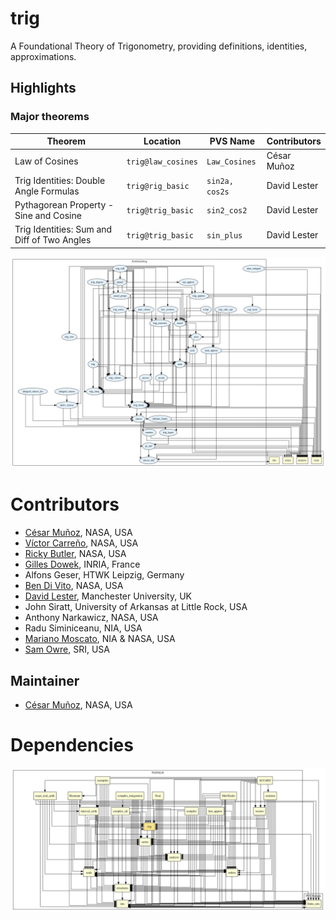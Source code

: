 # trig

A Foundational Theory of Trigonometry, providing definitions, identities, approximations.

## Highlights

### Major theorems

| Theorem | Location | PVS Name | Contributors |
| --- | --- | --- | --- |
|Law of Cosines  |`trig@law_cosines`|`Law_Cosines`| César Muñoz |
|Trig Identities: Double Angle Formulas |`trig@rig_basic`|`sin2a, cos2s`| David Lester |
|Pythagorean Property - Sine and Cosine |`trig@trig_basic`|`sin2_cos2`| David Lester |
|Trig Identities: Sum and Diff of Two Angles |`trig@trig_basic`|`sin_plus`| David Lester |


![dependency graph](./trig-zoomed.svg "Dependency Graph")

# Contributors
* [César Muñoz](http://shemesh.larc.nasa.gov/people/cam), NASA, USA
* [Víctor Carreño](http://shemesh.larc.nasa.gov/people/vac), NASA, USA
* [Ricky Butler](http://shemesh.larc.nasa.gov/people/rwb), NASA, USA
* [Gilles Dowek](https://who.rocq.inria.fr/Gilles.Dowek/index-en.html), INRIA, France
* Alfons Geser, HTWK Leipzig, Germany
* [Ben Di Vito](http://shemesh.larc.nasa.gov/people/bld), NASA, USA
* [David Lester](http://apt.cs.man.ac.uk/people/dlester), Manchester University, UK
* John Siratt, University of Arkansas at Little Rock, USA
* Anthony Narkawicz, NASA, USA
* Radu Siminiceanu, NIA, USA
* [Mariano Moscato](https://www.nianet.org/directory/research-staff/mariano-moscato/), NIA & NASA, USA
* [Sam Owre](http://www.csl.sri.com/users/owre), SRI, USA

## Maintainer
* [César Muñoz](http://shemesh.larc.nasa.gov/people/cam), NASA, USA

# Dependencies
![dependency graph](./trig.svg "Dependency Graph")
